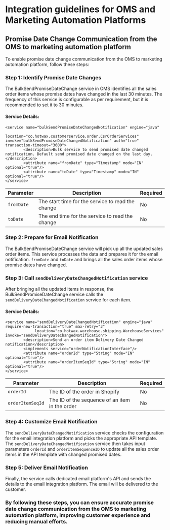 # Integration guidelines for OMS and Marketing Automation Platforms

## Promise Date Change Communication from the OMS to marketing automation platform

To enable promise date change communication from the OMS to marketing automation platform, follow these steps:

### Step 1: Identify Promise Date Changes

The BulkSendPromiseDateChange service in OMS identifies all the sales order items whose promise dates have changed in the last 30 minutes. The frequency of this service is configurable as per requirement, but it is recommended to set it to 30 minutes.

#### Service Details:
```
<service name="bulkSendPromiseDateChangedNotification" engine="java"
             location="co.hotwax.customerservice.order.CsrOrderServices" invoke="bulkSendPromiseDateChangedNotification" auth="true" transaction-timeout="3600">
        <description>Bulk service to send promised date changed notification. Default send promised date changed on the last day.</description>
        <attribute name="fromDate" type="Timestamp" mode="IN" optional="true"/>
        <attribute name="toDate" type="Timestamp" mode="IN" optional="true"/>
</service>
```
| Parameter | Description | Required |
|-----------|-------------|----------|
| `fromDate` | The start time for the service to read the change | No |
| `toDate` | The end time for the service to read the change| No |

### Step 2: Prepare for Email Notification

The BulkSendPromiseDateChange service will pick up all the updated sales order items. This service processes the data and prepares it for the email notification.  `fromDate` and `toDate` and brings all the sales order items whose promise dates have changed.

### Step 3: Call `sendDeliveryDateChangedNotification` service
After bringing all the updated items in response, the BulkSendPromiseDateChange service calls the `sendDeliveryDateChangedNotification` service for each item.

#### Service Details:
```
<service name="sendDeliveryDateChangedNotification" engine="java" require-new-transaction="true" max-retry="3"
             location="co.hotwax.warehouse.shipping.WarehouseServices" invoke="sendDeliveryDateChangedNotification">
        <description>Send an order item Delivery Date Changed notification</description>
        <implements service="orderNotificationInterface"/>
        <attribute name="orderId" type="String" mode="IN" optional="true"/>
        <attribute name="orderItemSeqId" type="String" mode="IN" optional="true"/>
</service>
```
| Parameter | Description | Required |
|-----------|-------------|----------|
| `orderId` | The ID of the order in Shopify | No |
| `orderItemSeqId` | The ID of the sequence of an item in the order | No |

### Step 4: Customize Email Notification
The `sendDeliveryDateChangedNotification` service checks the configuration for the email integration platform and picks the appropriate API template. The `sendDeliveryDateChangedNotification` service then takes input parameters `orderId` and `orderItemSequenceID` to update all the sales order items in the API template with changed promised dates.

### Step 5: Deliver Email Notification

Finally, the service calls dedicated email platform's API and sends the details to the email integration platform. The email will be delivered to the customer. 

### By following these steps, you can ensure accurate promise date change communication from the OMS to marketing automation platform, improving customer experience and reducing manual efforts.


